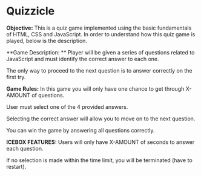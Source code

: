 # Quizzicle
**Objective:**
 This is a quiz game implemented using the basic fundamentals of HTML, CSS and JavaScript. 
 In order to understand how this quiz game is played, below is the description.

**Game Description: **
Player will be given a series of questions related to JavaScript and must identify the correct answer to each one. 

The only way to proceed to the next question is to answer correctly on the first try.


**Game Rules:**
 In this game you will only have one chance to get through X-AMOUNT of questions.
 
 User must select one of the 4 provided answers.

 Selecting the correct answer will allow you to move on to the next question.

 You can win the game by answering all questions correctly.



**ICEBOX FEATURES:**
Users will only have X-AMOUNT of seconds to answer each question.

If no selection is made within the time limit, you will be terminated (have to restart).